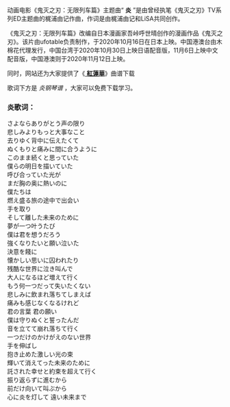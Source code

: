 

动画电影《鬼灭之刃：无限列车篇》主题曲“ **炎** ”是由曾经执笔《鬼灭之刃》TV系列ED主题曲的梶浦由记作曲，作词是由梶浦由记和LiSA共同创作。

《鬼灭之刃：无限列车篇》改编自日本漫画家吾峠呼世晴创作的漫画作品《鬼灭之刃》。该片由ufotable负责制作，于2020年10月16日在日本上映。中国港澳台由木棉花代理发行，中国台湾于2020年10月30日上映日语配音版，11月6日上映中文配音版，中国港澳则于2020年11月12日上映。

同时，网站还为大家提供了《[ **紅蓮華**](Music-10532-紅蓮華-鬼灭之刃OP.html "紅蓮華")》曲谱下载

歌词下方是 _炎钢琴谱_ ，大家可以免费下载学习。

### 炎歌词：

さよならありがとう声の限り  
悲しみよりもっと大事なこと  
去りゆく背中に伝えたくて  
ぬくもりと痛みに間に合うように  
このまま続くと思っていた  
僕らの明日を描いていた  
呼び合っていた光が  
まだ胸の奥に熱いのに  
僕たちは  
燃え盛る旅の途中で出会い  
手を取り  
そして離した未来のために  
夢が一つ叶うたび  
僕は君を想うだろう  
強くなりたいと願い泣いた  
決意を餞に  
懐かしい思いに囚われたり  
残酷な世界に泣き叫んで  
大人になるほど増えて行く  
もう何一つだって失いたくない  
悲しみに飲まれ落ちてしまえば  
痛みも感じなくなるけれど  
君の言葉 君の願い  
僕は守りぬくと誓ったんだ  
音を立てて崩れ落ちて行く  
一つだけのかけがえのない世界  
手を伸ばし  
抱き止めた激しい光の束  
輝いて消えてった未来のために  
託された幸せと約束を超えて行く  
振り返らずに進むから  
前だけ向いて叫ぶから  
心に炎を灯して 遠い未来まで

